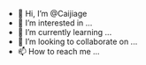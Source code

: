- 👋 Hi, I’m @Caijiage
- 👀 I’m interested in ...
- 🌱 I’m currently learning ...
- 💞️ I’m looking to collaborate on ...
- 📫 How to reach me ...

<!---
Caijiage/Caijiage is a ✨ special ✨ repository because its `README.md` (this file) appears on your GitHub profile.
You can click the Preview link to take a look at your changes.
--->
